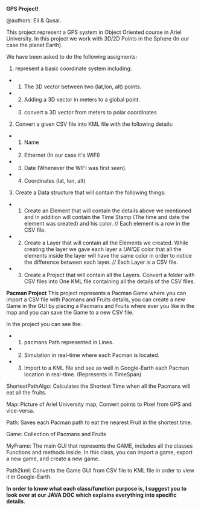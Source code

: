 **********GPS Project!**********

@authors: Eli & Qusai.

This project represent a GPS system in Object Oriented course in Ariel University.
In this project we work with 3D/2D Points in the Sphere (In our case the planet Earth).

We have been asked to do the following assigments:

1. represent a basic coordinate system including:
 * 1. The 3D vector between two (lat,lon, alt) points.
 * 2. Adding a 3D vector in meters to a global point.
 * 3. convert a 3D vector from meters to polar coordinates

2. Convert a given CSV file into KML file with the following details:
 * 1. Name 
 * 2. Ethernet (In our case it's WIFI)
 * 3. Date (Whenever the WIFI was first seen).
 * 4. Coordinates (lat, lon, alt)

3. Create a Data structure that will contain the following things:
 * 1. Create an Element that will contain the details above we mentioned and in addition will
      contain the Time Stamp (The time and date the element was created) and his color.
      // Each element is a row in the CSV file.

 * 2. Create a Layer that will contain all the Elements we created. While creating the layer
      we gave each layer a *UNIQE* color that all the elements inside the layer will have the 
      same color in order to notice the difference between each layer.
      // Each Layer is a CSV file.

 * 3. Create a Project that will contain all the Layers. Convert a folder with CSV files into
      One KML file containing all the details of the CSV files.
      
**********Pacman Project**********
This project represents a Pacman Game where you can import a CSV file with Pacmans and Fruits details, you can create a new Game in the GUI by placing a Pacmans and Fruits where ever you like in the map and you can save the Game to a new CSV file.

In the project you can see the:
 * 1. pacmans Path represented in Lines.
 
 * 2. Simulation in real-time where each Pacman is located.
 
 * 3. Import to a KML file and see as well in Google-Earth each Pacman location in real-time. (Represents in TimeSpan)

ShortestPathAlgo:
Calculates the Shortest Time when all the Pacmans will eat all the fruits.

Map:
Picture of Ariel University map, Convert points to Pixel from GPS and vice-versa.

Path:
Saves each Pacman path to eat the nearest Fruit in the shortest time.

Game:
Collection of Pacmans and Fruits

MyFrame:
The main GUI that represents the GAME, includes all the classes Functions and methods inside.
In this class, you can import a game, export a new game, and create a new game.

Path2kml:
Converts the Game GUI from CSV file to KML file in order to view it in Google-Earth.

**In order to know what each class/function purpose is, I suggest you to look over at our JAVA DOC which explains everything into specific details.**


